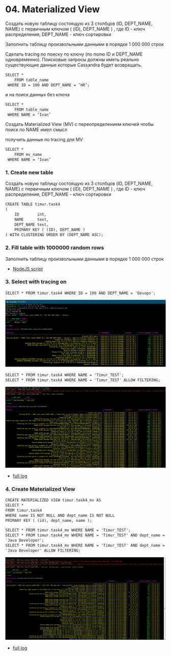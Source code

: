 # 04. Materialized View

Создать новую таблицу состоящую из 3 столбцов (ID, DEPT_NAME, NAME) с первичным ключом ( (ID), DEPT_NAME ) , где ID - ключ распределения, DEPT_NAME - ключ сортировки

Заполнить таблицу произвольными данными в порядке 1 000 000 строк

Сделать tracing по поиску по ключу (по полю ID и DEPT_NAME одновременно). Поисковые запросы должны иметь реально существующие данные которые Cassandra будет возвращать. 

```CQL
SELECT *
    FROM table_name
 WHERE ID = 100 AND DEPT_NAME = ‘HR’;
```

и на поиск данных без ключа
```CQL
SELECT *
    FROM table_name
 WHERE NAME = ‘Ivan’
```

Создать Materialized View (MV) с переопределением ключей чтобы поиск по NAME имел смысл

получить данные по tracing для MV

```CQL
SELECT *
    FROM mv_name
 WHERE NAME = ‘Ivan’
```

### 1. Create new table

Создать новую таблицу состоящую из 3 столбцов (ID, DEPT_NAME, NAME) с первичным ключом ( (ID), DEPT_NAME ) , где ID - ключ распределения, DEPT_NAME - ключ сортировки

```CQL
CREATE TABLE timur.task4
(
    ID        int,
    NAME      text,
    DEPT_NAME text,
    PRIMARY KEY ( (ID), DEPT_NAME )
) WITH CLUSTERING ORDER BY (DEPT_NAME ASC);
```

### 2. Fill table with 1000000 random rows
Заполнить таблицу произвольными данными в порядке 1 000 000 строк

+ [NodeJS script](insert.js)

### 3. Select with tracing on

```cql
SELECT * FROM timur.task4 WHERE ID = 100 AND DEPT_NAME = 'Devops';
```
![](images/1.png)

```cql
SELECT * FROM timur.task4 WHERE NAME = 'Timur_TEST';
SELECT * FROM timur.task4 WHERE NAME = 'Timur_TEST' ALLOW FILTERING;
```
![](images/2.png)
+ [full log](log2.txt)

### 4. Create Materialized View

```cql
CREATE MATERIALIZED VIEW timur.task4_mv AS
SELECT *
FROM timur.task4
WHERE name IS NOT NULL AND dept_name IS NOT NULL
PRIMARY KEY ( (id), dept_name, name );
```

```cql
SELECT * FROM timur.task4_mv WHERE NAME = 'Timur_TEST';
SELECT * FROM timur.task4_mv WHERE NAME = 'Timur_TEST' AND dept_name = 'Java Developer';
SELECT * FROM timur.task4_mv WHERE NAME = 'Timur_TEST' AND dept_name = 'Java Developer' ALLOW FILTERING;
```

![](images/3.png)
+ [full log](log3.txt)


